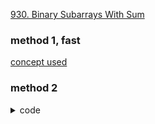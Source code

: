 [930. Binary Subarrays With Sum](https://leetcode.com/problems/binary-subarrays-with-sum/)

### method 1, fast
[concept used](/LeetCode/2p/maxConsecutiveOne.md)


### method 2

<details>
<summary> code </summary> 

```cpp
class Solution {
public:
    int numSubarraysWithSum(vector<int>& nums, int goal) {
        int n = nums.size(); 
        map<int, int> mp;
        
        int sum = 0; 
        int ans = 0;
        mp[0] = 1;
        
        for (int i = 0; i < n; i ++) {
            sum += nums[i];
            ans += mp[sum - goal];
            mp[sum] ++;
        }
        return ans;
    }
};
```
</details>
